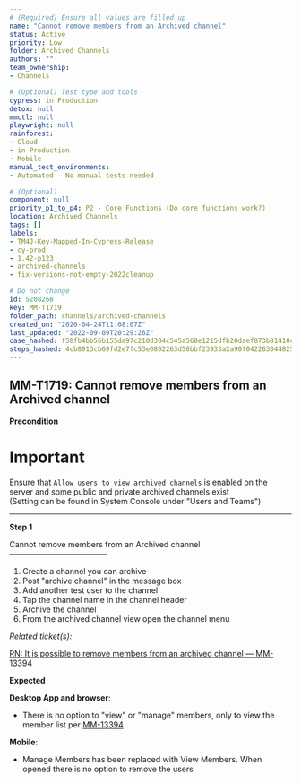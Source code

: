 ```yaml
---
# (Required) Ensure all values are filled up
name: "Cannot remove members from an Archived channel"
status: Active
priority: Low
folder: Archived Channels
authors: ""
team_ownership: 
- Channels

# (Optional) Test type and tools
cypress: in Production
detox: null
mmctl: null
playwright: null
rainforest: 
- Cloud
- in Production
- Mobile
manual_test_environments: 
- Automated - No manual tests needed

# (Optional)
component: null
priority_p1_to_p4: P2 - Core Functions (Do core functions work?)
location: Archived Channels
tags: []
labels: 
- TM4J-Key-Mapped-In-Cypress-Release
- cy-prod
- 1.42-p123
- archived-channels
- fix-versions-not-empty-2022cleanup

# Do not change
id: 5208268
key: MM-T1719
folder_path: channels/archived-channels
created_on: "2020-04-24T11:08:07Z"
last_updated: "2022-09-09T20:29:26Z"
case_hashed: f58fb4bb56b155da97c210d304c545a568e1215dfb20daef873b81410c13214960462fea813c27b70907e7d87a9d0231
steps_hashed: 4cb8913cb69fd2e7fc53e0802263d50bbf23933a2a90f0422630448252b3f85286b378f108a7709cd3cfb893c91da4d2
---
```


## MM-T1719: Cannot remove members from an Archived channel

**Precondition**

# Important

Ensure that `Allow users to view archived channels` is enabled on the server and some public and private archived channels exist\
(Setting can be found in System Console under "Users and Teams")

---

**Step 1**

Cannot remove members from an Archived channel\
–––––––––––––––––––––––––

1. Create a channel you can archive
2. Post "archive channel" in the message box
3. Add another test user to the channel
4. Tap the channel name in the channel header
5. Archive the channel
6. From the archived channel view open the channel menu

_Related ticket(s):_

[RN: It is possible to remove members from an archived channel — MM-13394](https://mattermost.atlassian.net/browse/MM-13394)

**Expected**

**Desktop App and browser**:

- There is no option to "view" or "manage" members, only to view the member list per [MM-13394](https://mattermost.atlassian.net/browse/MM-13394)

**Mobile**:

- Manage Members has been replaced with View Members. When opened there is no option to remove the users
